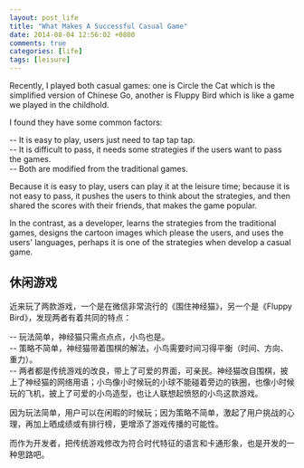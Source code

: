 ```yaml
---
layout: post_life
title: "What Makes A Successful Casual Game"
date: 2014-08-04 12:56:02 +0800
comments: true
categories: [life]
tags: [leisure]
---
```


Recently, I played both casual games: one is Circle the Cat which is the
simplified version of Chinese Go, another is Fluppy Bird which is like a game
we played in the childhold.

I found they have some common factors:

-- It is easy to play, users just need to tap tap tap.  
-- It is difficult to pass, it needs some strategies if the users want to pass the games.  
-- Both are modified from the traditional games.  

Because it is easy to play, users can play it at the leisure time; because it
is not easy to pass, it pushes the users to think about the strategies, and
then shared the scores with their friends, that makes the game popular.

In the contrast, as a developer, learns the strategies from the traditional games, designs the
cartoon images which please the users, and uses the users' languages, perhaps it
is one of the strategies when develop a casual game.


## 休闲游戏


近来玩了两款游戏，一个是在微信非常流行的《围住神经猫》，另一个是《Fluppy
Bird》，发现两者有着共同的特点：

-- 玩法简单，神经猫只需点点点，小鸟也是。  
-- 策略不简单，神经猫带着围棋的解法，小鸟需要时间习得平衡（时间、方向、重力）。  
-- 两者都是传统游戏的改良，带上了可爱的界面，可亲民。神经猫改自围棋，披上了神经猫的网络用语；小鸟像小时候玩的小球不能碰着旁边的铁圈，也像小时候玩的飞机，披上了可爱的小鸟造型，也让人联想起愤怒的小鸟这款游戏。  


因为玩法简单，用户可以在闲暇的时候玩；因为策略不简单，激起了用户挑战的心理，再加上晒成绩或有排行榜，更增添了游戏传播的可能性。

而作为开发者，把传统游戏修改为符合时代特征的语言和卡通形象，也是开发的一种思路吧。

